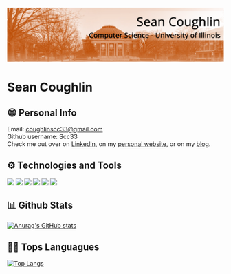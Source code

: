 ![Banner](https://github.com/Scc33/Scc33/blob/1fba88a3bfe5a976c145f914039f13c7a0d0bf06/linkedin-banner-image-2.png)

# Sean Coughlin

## 😄 Personal Info
Email: coughlinscc33@gmail.com \
Github username: Scc33 \
Check me out over on [LinkedIn](https://www.linkedin.com/in/sean-m-coughlin/), on my [personal website](https://scc33.github.io), or on my [blog](https://blog.seancoughlin.me).

## ⚙️ Technologies and Tools
![](https://img.shields.io/badge/Code-Python-informational?style=flat&logo=<LOGO_NAME>&logoColor=white&color=2bbc8a)
![](https://img.shields.io/badge/Code-JavaScript-informational?style=flat&logo=<LOGO_NAME>&logoColor=white&color=2bbc8a)
![](https://img.shields.io/badge/Code-C++-informational?style=flat&logo=<LOGO_NAME>&logoColor=white&color=2bbc8a)
![](https://img.shields.io/badge/Code-Java-informational?style=flat&logo=<LOGO_NAME>&logoColor=white&color=2bbc8a)
![](https://img.shields.io/badge/Code-HTML/CSS-informational?style=flat&logo=<LOGO_NAME>&logoColor=white&color=2bbc8a)
![](https://img.shields.io/badge/Code-Swift-informational?style=flat&logo=<LOGO_NAME>&logoColor=white&color=2bbc8a)

## 📊 Github Stats
[![Anurag's GitHub stats](https://github-readme-stats.vercel.app/api?username=scc33&hide=contribs&count_private=true&theme=dark)](https://github.com/anuraghazra/github-readme-stats)

## 🤟🏼 Tops Languagues
[![Top Langs](https://github-readme-stats.vercel.app/api/top-langs/?username=scc33&layout=compact&theme=dark)](https://github.com/anuraghazra/github-readme-stats)

